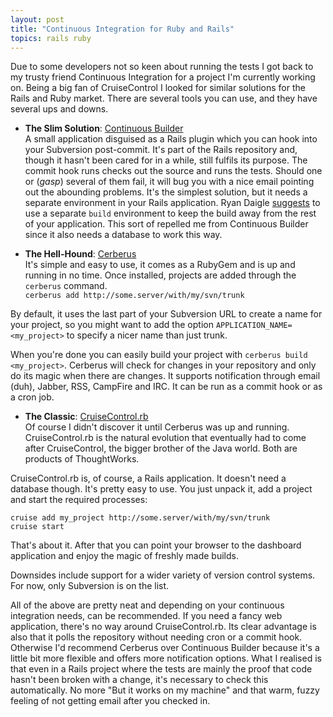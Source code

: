 ```yaml
---
layout: post
title: "Continuous Integration for Ruby and Rails"
topics: rails ruby
---
```

Due to some developers not so keen about running the tests I got back to my trusty friend Continuous Integration for a project I'm currently working on. Being a big fan of CruiseControl I looked for similar solutions for the Rails and Ruby market. There are several tools you can use, and they have several ups and downs.

 * **The Slim Solution**: [Continuous Builder](http://dev.rubyonrails.org/browser/plugins/continuous_builder)  
 A small application disguised as a Rails plugin which you can hook into your Subversion post-commit. It's part of the Rails repository and, though it hasn't been cared for in a while, still fulfils its purpose. The commit hook runs checks out the source and runs the tests. Should one or (*gasp*) several of them fail, it will bug you with a nice email pointing out the abounding problems. It's the simplest solution, but it needs a separate environment in your Rails application. Ryan Daigle [suggests](http://www.ryandaigle.com/articles/2006/5/24/continuous-integration-w-rails) to use a separate `build` environment to keep the build away from the rest of your application. This sort of repelled me from Continuous Builder since it also needs a database to work this way.

 * **The Hell-Hound**: [Cerberus](http://cerberus.rubyforge.org/)  
 It's simple and easy to use, it comes as a RubyGem and is up and running in no time. Once installed, projects are added through the `cerberus` command.  
 `cerberus add http://some.server/with/my/svn/trunk`

 By default, it uses the last part of your Subversion URL to create a name for your project, so you might want to add the option `APPLICATION_NAME=<my_project>` to specify a nicer name than just trunk.

 When you're done you can easily build your project with `cerberus build <my_project>`. Cerberus will check for changes in your repository and only do its magic when there are changes. It supports notification through email (duh), Jabber, RSS, CampFire and IRC. It can be run as a commit hook or as a cron job.
 
 * **The Classic**: [CruiseControl.rb](http://cruisecontrolrb.thoughtworks.com/)  
 Of course I didn't discover it until Cerberus was up and running. CruiseControl.rb is the natural evolution that eventually had to come after CruiseControl, the bigger brother of the Java world. Both are products of ThoughtWorks.

 CruiseControl.rb is, of course, a Rails application. It doesn't need a database though. It's pretty easy to use. You just unpack it, add a project and start the required processes:

 `cruise add my_project http://some.server/with/my/svn/trunk`  
 `cruise start`

 That's about it. After that you can point your browser to the dashboard application and enjoy the magic of freshly made builds.

 Downsides include support for a wider variety of version control systems. For now, only Subversion is on the list.

All of the above are pretty neat and depending on your continuous integration needs, can be recommended. If you need a fancy web application, there's no way around CruiseControl.rb. Its clear advantage is also that it polls the repository without needing cron or a commit hook. Otherwise I'd recommend Cerberus over Continuous Builder because it's a little bit more flexible and offers more notification options. What I realised is that even in a Rails project where the tests are mainly the proof that code hasn't been broken with a change, it's necessary to check this automatically. No more "But it works on my machine" and that warm, fuzzy feeling of not getting email after you checked in.
